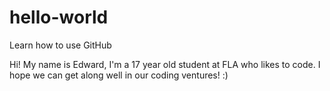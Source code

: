 # hello-world
Learn how to use GitHub

Hi! My name is Edward, I'm a 17 year old student at FLA who likes to code. 
I hope we can get along well in our coding ventures! :)
